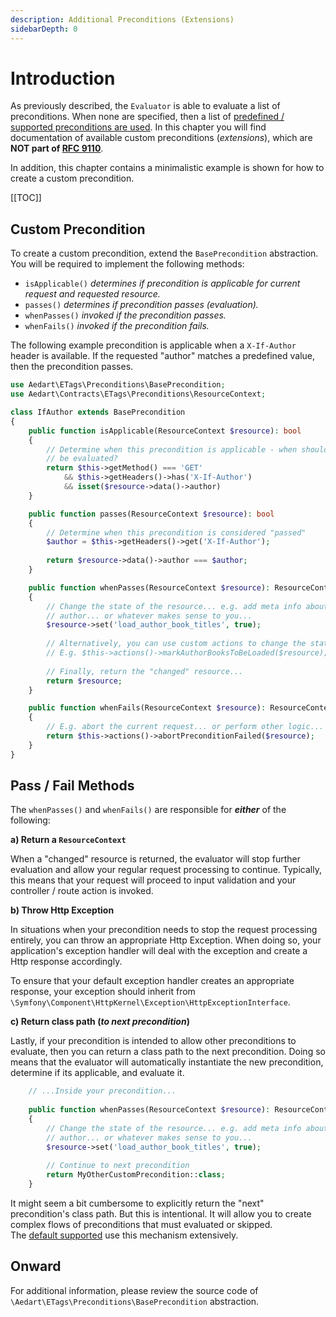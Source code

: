 ```yaml
---
description: Additional Preconditions (Extensions)
sidebarDepth: 0
---
```


# Introduction

As previously described, the `Evaluator` is able to evaluate a list of preconditions.
When none are specified, then a list of [predefined / supported preconditions are used](../preconditions.md#supported-preconditions). 
In this chapter you will find documentation of available custom preconditions (_extensions_), which are **NOT part of [RFC 9110](https://httpwg.org/specs/rfc9110.html#preconditions)**. 

In addition, this chapter contains a minimalistic example is shown for how to create a custom precondition.

[[TOC]]

## Custom Precondition

To create a custom precondition, extend the `BasePrecondition` abstraction.
You will be required to implement the following methods:

* `isApplicable()` _determines if precondition is applicable for current request and requested resource._
* `passes()` _determines if precondition passes (evaluation)._
* `whenPasses()` _invoked if the precondition passes._
* `whenFails()` _invoked if the precondition fails._

The following example precondition is applicable when a `X-If-Author` header is available.
If the requested "author" matches a predefined value, then the precondition passes.

```php
use Aedart\ETags\Preconditions\BasePrecondition;
use Aedart\Contracts\ETags\Preconditions\ResourceContext;

class IfAuthor extends BasePrecondition
{
    public function isApplicable(ResourceContext $resource): bool
    {
        // Determine when this precondition is applicable - when should it
        // be evaluated?
        return $this->getMethod() === 'GET'
            && $this->getHeaders()->has('X-If-Author')
            && isset($resource->data()->author)
    }

    public function passes(ResourceContext $resource): bool
    {
        // Determine when this precondition is considered "passed"
        $author = $this->getHeaders()->get('X-If-Author');
        
        return $resource->data()->author === $author;
    }

    public function whenPasses(ResourceContext $resource): ResourceContext|string
    {
        // Change the state of the resource... e.g. add meta info about the requested
        // author... or whatever makes sense to you...
        $resource->set('load_author_book_titles', true);
    
        // Alternatively, you can use custom actions to change the state... 
        // E.g. $this->actions()->markAuthorBooksToBeLoaded($resource); 
    
        // Finally, return the "changed" resource...
        return $resource;
    }

    public function whenFails(ResourceContext $resource): ResourceContext|string
    {
        // E.g. abort the current request... or perform other logic...
        return $this->actions()->abortPreconditionFailed($resource);
    }
}
```

## Pass / Fail Methods

The `whenPasses()` and `whenFails()` are responsible for **_either_** of the following:

**a) Return a `ResourceContext`**

When a "changed" resource is returned, the evaluator will stop further evaluation and allow your regular request processing to continue.
Typically, this means that your request will proceed to input validation and your controller / route action is invoked.

**b) Throw Http Exception**

In situations when your precondition needs to stop the request processing entirely, you can throw an appropriate Http Exception.
When doing so, your application's exception handler will deal with the exception and create a Http response accordingly.

To ensure that your default exception handler creates an appropriate response, your exception should inherit from `\Symfony\Component\HttpKernel\Exception\HttpExceptionInterface`. 

**c) Return class path (_to next precondition_)**

Lastly, if your precondition is intended to allow other preconditions to evaluate, then you can return a class path to the next precondition.
Doing so means that the evaluator will automatically instantiate the new precondition, determine if its applicable, and evaluate it.

```php
    // ...Inside your precondition...
    
    public function whenPasses(ResourceContext $resource): ResourceContext|string
    {
        // Change the state of the resource... e.g. add meta info about the requested
        // author... or whatever makes sense to you...
        $resource->set('load_author_book_titles', true);
    
        // Continue to next precondition
        return MyOtherCustomPrecondition::class;
    }
```

It might seem a bit cumbersome to explicitly return the "next" precondition's class path.
But this is intentional. It will allow you to create complex flows of preconditions that must evaluated or skipped.  
The [default supported](../preconditions.md#supported-preconditions) use this mechanism extensively.

## Onward

For additional information, please review the source code of `\Aedart\ETags\Preconditions\BasePrecondition` abstraction.